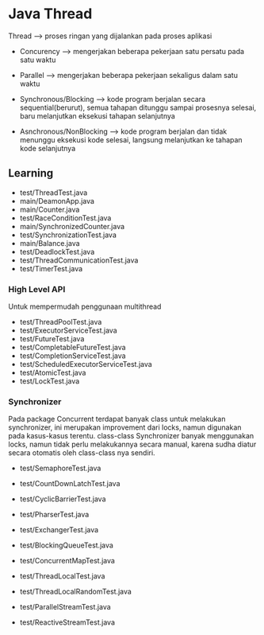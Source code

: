 # Java Thread
Thread --> proses ringan yang dijalankan pada proses aplikasi

- Concurency --> mengerjakan beberapa pekerjaan satu persatu pada satu waktu
- Parallel --> mengerjakan beberapa pekerjaan sekaligus dalam satu waktu

- Synchronous/Blocking --> kode program berjalan secara sequential(berurut), semua tahapan ditunggu sampai prosesnya selesai, baru melanjutkan eksekusi tahapan selanjutnya
- Asnchronous/NonBlocking --> kode program berjalan dan tidak menunggu eksekusi kode selesai, langsung melanjutkan ke tahapan kode selanjutnya

## Learning
- test/ThreadTest.java
- main/DeamonApp.java
- main/Counter.java
- test/RaceConditionTest.java
- main/SynchronizedCounter.java
- test/SynchronizationTest.java
- main/Balance.java
- test/DeadlockTest.java
- test/ThreadCommunicationTest.java
- test/TimerTest.java

### High Level API
Untuk mempermudah penggunaan multithread
- test/ThreadPoolTest.java
- test/ExecutorServiceTest.java
- test/FutureTest.java
- test/CompletableFutureTest.java
- test/CompletionServiceTest.java
- test/ScheduledExecutorServiceTest.java
- test/AtomicTest.java
- test/LockTest.java

### Synchronizer
Pada package Concurrent terdapat banyak class untuk melakukan synchronizer, ini merupakan improvement dari locks, namun digunakan pada kasus-kasus terentu.
class-class Synchronizer banyak menggunakan locks, namun tidak perlu melakukannya secara manual, karena sudha diatur secara otomatis oleh class-class nya sendiri.
- test/SemaphoreTest.java
- test/CountDownLatchTest.java
- test/CyclicBarrierTest.java
- test/PharserTest.java
- test/ExchangerTest.java

- test/BlockingQueueTest.java
- test/ConcurrentMapTest.java
- test/ThreadLocalTest.java
- test/ThreadLocalRandomTest.java
- test/ParallelStreamTest.java
- test/ReactiveStreamTest.java